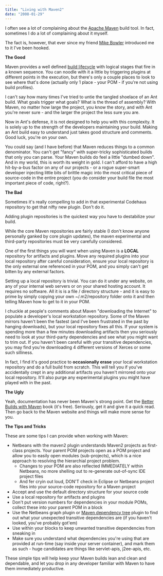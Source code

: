 ```yaml
---
title: "Living with Maven2"
date: "2008-01-29"
---
```


I often see a lot of complaining about the [Apache Maven](http://maven.apache.org/) build tool. In fact, sometimes I do a lot of complaining about it myself.

The fact is, however, that ever since my friend [Mike Bowler](http://www.sphericalimprovement.com/blogs/mbowler/) introduced me to it I've been hooked.

**The Good**

Maven provides a well defined [build lifecycle](http://maven.apache.org/guides/introduction/introduction-to-the-lifecycle.html) with logical stages that fire in a known sequence. You can noodle with it a little by triggering plugins at different points in the execution, but there's only a couple places to look to see where that's done (actually only 1 place - your POM - if you're not using build profiles).

I can't say how many times I've tried to untie the tangled shoelace of an Ant build. What goals trigger what goals? What is the thread of assembly? With Maven, no matter how large the project, you know the story, and with Ant you're never sure - and the larger the project the less sure you are.

Now in Ant's defense, it is not designed to help you with this complexity. It is solely up to the strength of the developers maintaining your build. Making an Ant build easy to understand just takes good structure and comments. Good luck, you're on your own.

You could say (and I have before) that Maven reduces things to a common denominator. You can't get "fancy" with super-tricky sophisticated builds that only you can parse. Your Maven builds do feel a little "dumbed down". And in my world, this is worth its weight in gold. I can't afford to have a high hit-by-a-bus factor on any of our projects - or a rogue super-smart developer injecting little bits of brittle magic into the most critical piece of source-code in the entire project (you do consider your build file the most important piece of code, right?).

**The Bad**

Sometimes it's really compelling to add in that experimental Codehaus repository to get that nifty new plugin. Don't do it.

Adding plugin repositories is the quickest way you have to destabilize your build.

While the core Maven repositories are fairly stable (I don't know anyone personally ganked by core plugin updates), the maven experimental and third-party repositories must be very carefully considered.

One of the first things you will want when using Maven is a **LOCAL** repository for artifacts and plugins. Move any required plugins into your local repository after careful consideration, ensure your local repository is the only external one referenced in your POM, and you simply can't get bitten by any external factors.

Setting up a local repository is trivial. You can do it under any website, on any of your internal web servers or on your shared hosting account. It requires no software. All it is is a file / directory structure - and it is easy to prime by simply copying your own ~/.m2/repository folder onto it and then telling Maven how to get to it in your POM.

I chuckle at people's comments about Maven "downloading the Internet" to populate a developer's local workstation repository. Some of the Maven mirrors haven't been the fastest (and I've been frustrated in the past by hanging downloads), but your local repository fixes all this. If your system is spending more than a few minutes downloading artifacts then you seriously need to look at your third-party dependencies and see what you might want to trim out. If you haven't been careful with your transitive dependencies, you may find you're downloading 4 different versions of Xerces or some such silliness.

In fact, I find it's good practice to **occasionally erase** your local workstation repository and do a full build from scratch. This will tell you if you've accidentally crept in any additional artifacts you haven't mirrored onto your local repository. It'll also purge any experimental plugins you might have played with in the past.

**The Ugly**

Yeah, documentation has never been Maven's strong point. Get the [Better Builds with Maven](http://www.devzuz.com/web/guest/products/resources#BBWM) book (it's free). Seriously, get it and give it a quick read. Then go back to the Maven website and things will make more sense for you.

**The Tips and Tricks**

These are some tips I can provide when working with Maven:

- Netbeans with the maven2 plugin understands Maven2 projects as first-class projects. Your parent POM projects open as a POM project and allow you to easily open modules (sub-projects), which is a nice approach to resolving the hierarchial project problem.
    - Changes to your POM are also reflected IMMEDIATELY within Netbeans, no more shelling out to re-generate out-of-sync IDE project files
    - And fer cryin out loud, DON'T check in Eclipse or Netbeans project files into your source-code repository for a Maven project
- Accept and use the default directory structure for your source code
- Use a local repository for artifacts and plugins
- Don't put version numbers for dependencies in your module POMs, collect these into your parent POM in a <dependencyManagement/> block
- Use the Netbeans graph plugin or [Maven dependency tree](http://maven.apache.org/plugins/maven-dependency-plugin/examples/resolving-conflicts-using-the-dependency-tree.html) plugin to find out what your unexpected transitive dependencies are (if you haven't looked, you've probably got'em)
- Use <exclusions/> within your <dependency/> blocks to keep unwanted transitive dependencies from sneaking in
- Make sure you understand what dependencies you're using that are provided at run-time (say inside your server container), and mark them as such - huge candidates are things like servlet-apis, j2ee-apis, etc.

These simple tips will help keep your Maven builds lean and clean and dependable, and let you drop in any developer familiar with Maven to have them immediately productive.
